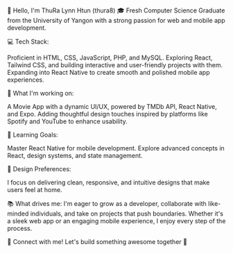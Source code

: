👋 Hello, I'm ThuRa Lynn Htun (thura8)
🎓 Fresh Computer Science Graduate from the University of Yangon with a strong passion for web and mobile app development.

💻 Tech Stack:

Proficient in HTML, CSS, JavaScript, PHP, and MySQL.
Exploring React, Tailwind CSS, and building interactive and user-friendly projects with them.
Expanding into React Native to create smooth and polished mobile app experiences.

🚀 What I'm working on:

A Movie App with a dynamic UI/UX, powered by TMDb API, React Native, and Expo.
Adding thoughtful design touches inspired by platforms like Spotify and YouTube to enhance usability.

🌱 Learning Goals:

Master React Native for mobile development.
Explore advanced concepts in React, design systems, and state management.

🎨 Design Preferences:

I focus on delivering clean, responsive, and intuitive designs that make users feel at home.

📚 What drives me:
I'm eager to grow as a developer, collaborate with like-minded individuals, and take on projects that push boundaries. Whether it's a sleek web app or an engaging mobile experience, I enjoy every step of the process.

🔗 Connect with me!
Let's build something awesome together 🚀

<!---
thura8/thura8 is a ✨ special ✨ repository because its `README.md` (this file) appears on your GitHub profile.
You can click the Preview link to take a look at your changes.
--->
